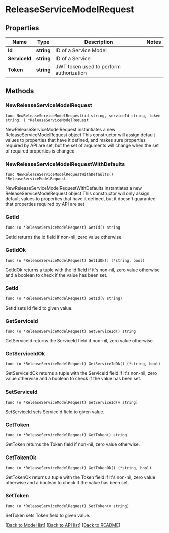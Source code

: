# ReleaseServiceModelRequest

## Properties

Name | Type | Description | Notes
------------ | ------------- | ------------- | -------------
**Id** | **string** | ID of a Service Model | 
**ServiceId** | **string** | ID of a Service | 
**Token** | **string** | JWT token used to perform authorization | 

## Methods

### NewReleaseServiceModelRequest

`func NewReleaseServiceModelRequest(id string, serviceId string, token string, ) *ReleaseServiceModelRequest`

NewReleaseServiceModelRequest instantiates a new ReleaseServiceModelRequest object
This constructor will assign default values to properties that have it defined,
and makes sure properties required by API are set, but the set of arguments
will change when the set of required properties is changed

### NewReleaseServiceModelRequestWithDefaults

`func NewReleaseServiceModelRequestWithDefaults() *ReleaseServiceModelRequest`

NewReleaseServiceModelRequestWithDefaults instantiates a new ReleaseServiceModelRequest object
This constructor will only assign default values to properties that have it defined,
but it doesn't guarantee that properties required by API are set

### GetId

`func (o *ReleaseServiceModelRequest) GetId() string`

GetId returns the Id field if non-nil, zero value otherwise.

### GetIdOk

`func (o *ReleaseServiceModelRequest) GetIdOk() (*string, bool)`

GetIdOk returns a tuple with the Id field if it's non-nil, zero value otherwise
and a boolean to check if the value has been set.

### SetId

`func (o *ReleaseServiceModelRequest) SetId(v string)`

SetId sets Id field to given value.


### GetServiceId

`func (o *ReleaseServiceModelRequest) GetServiceId() string`

GetServiceId returns the ServiceId field if non-nil, zero value otherwise.

### GetServiceIdOk

`func (o *ReleaseServiceModelRequest) GetServiceIdOk() (*string, bool)`

GetServiceIdOk returns a tuple with the ServiceId field if it's non-nil, zero value otherwise
and a boolean to check if the value has been set.

### SetServiceId

`func (o *ReleaseServiceModelRequest) SetServiceId(v string)`

SetServiceId sets ServiceId field to given value.


### GetToken

`func (o *ReleaseServiceModelRequest) GetToken() string`

GetToken returns the Token field if non-nil, zero value otherwise.

### GetTokenOk

`func (o *ReleaseServiceModelRequest) GetTokenOk() (*string, bool)`

GetTokenOk returns a tuple with the Token field if it's non-nil, zero value otherwise
and a boolean to check if the value has been set.

### SetToken

`func (o *ReleaseServiceModelRequest) SetToken(v string)`

SetToken sets Token field to given value.



[[Back to Model list]](../README.md#documentation-for-models) [[Back to API list]](../README.md#documentation-for-api-endpoints) [[Back to README]](../README.md)


